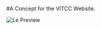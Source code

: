 #A Concept for the VITCC Website.

![Le Preview](http://jeremyphilemon.github.io/vitalpha/VITAlpha.png)



